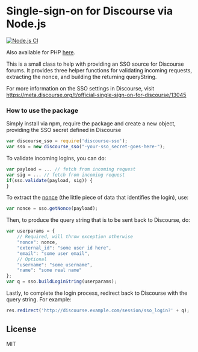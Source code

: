 # Single-sign-on for Discourse via Node.js
[![Node.js CI](https://github.com/ArmedGuy/discourse_sso_node/actions/workflows/nodejs.yaml/badge.svg)](https://github.com/ArmedGuy/discourse_sso_node/actions/workflows/nodejs.yaml)

Also available for PHP [here](https://github.com/cviebrock/discourse-php).

This is a small class to help with providing an SSO source for Discourse forums.
It provides three helper functions for validating incoming requests, extracting the nonce, and building the returning queryString.

For more information on the SSO settings in Discourse, visit <https://meta.discourse.org/t/official-single-sign-on-for-discourse/13045>

### How to use the package


Simply install via npm, require the package and create a new object, providing the SSO secret defined in Discourse
```javascript
var discourse_sso = require('discourse-sso');
var sso = new discourse_sso("-your-sso_secret-goes-here-");
```


To validate incoming logins, you can do:
```javascript
var payload = ... // fetch from incoming request
var sig = ... // fetch from incoming request
if(sso.validate(payload, sig)) {
}
```


To extract the [nonce](https://en.wikipedia.org/wiki/Cryptographic_nonce) (the little piece of data that identifies the login), use:
```javascript
var nonce = sso.getNonce(payload);
```


Then, to produce the query string that is to be sent back to Discourse, do:
```javascript
var userparams = {
	// Required, will throw exception otherwise
	"nonce": nonce,
	"external_id": "some user id here",
	"email": "some user email",
	// Optional
	"username": "some username",
	"name": "some real name"
};
var q = sso.buildLoginString(userparams);
```

Lastly, to complete the login process, redirect back to Discourse with the query string. For example:
```javascript
res.redirect('http://discourse.example.com/session/sso_login?' + q);
```

## License

MIT

